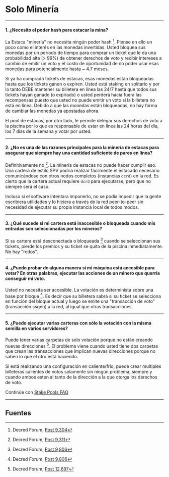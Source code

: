 # <i class="fa fa-male"></i> Solo Minería

---

#### 1. ¿Necesito el poder hash para estacar la mina?

La Estaca "minería" no necesita ningún poder hash [^ 9304]. Piense en ello un poco como el interés en las monedas invertidas. Usted bloquea sus monedas por un período de tiempo para comprar un ticket que le da una probabilidad alta (> 99%) de obtener derechos de voto y recibir intereses a cambio de emitir un voto y el costo de oportunidad de no poder usar esas monedas para potencialmente hasta ~ 4.7 meses.

Si ya ha comprado tickets de estacas, esas monedas están bloqueadas hasta que los tickets ganen o expiren. Usted está staking en solitario y por lo tanto DEBE mantener su billetera en línea las 24/7 hasta que todos sus tickets hayan ganado (o expirado) o usted perderá hacia fuera las recompensas puesto que usted no puede emitir un voto si la billetera no está en línea. Debido a que las monedas están bloqueadas, no hay forma de cambiar las monedas ya apostadas ahora.

El pool de estacas, por otro lado, le permite delegar sus derechos de voto a la piscina por lo que es responsable de estar en línea las 24 horas del día, los 7 días de la semana y votar por usted.

---

#### 2. ¿No es una de las razones principales para la minería de estacas para asegurar que siempre hay una cantidad suficiente de pares en línea?

Definitivamente no [^ 9311]. La minería de estacas no puede hacer cumplir eso. Una cartera de estilo SPV podría realizar fácilmente el estacado necesario comunicándose con otros nodos completos (instancias `dcrd`) en la red. Es cierto que la cartera actual requiere `dcrd` para ejecutarse, pero que no siempre será el caso.

Incluso si el software intentara imponerlo, no se podía impedir que la gente escribiera utilidades y lo hiciera a través de la red peer-to-peer sin necesidad de ejecutar su propia instancia local de todos modos.

---

#### 3. ¿Qué sucede si mi cartera está inaccesible o bloqueada cuando mis entradas son seleccionadas por los mineros?

Si su cartera está desconectada o bloqueada [^ 9806] cuando se seleccionan sus tickets, pierde los premios y su ticket se quita de la piscina inmediatamente. No hay "redos".

---

#### 4. ¿Puedo probar de alguna manera si mi máquina está accesible para votar? En otras palabras, ejecutar las acciones de un minero que querría conseguir mi voto.

Usted no necesita ser accesible. La votación es determinista sobre una base por bloque [^ 9806]. Es decir que su billetera sabrá si su ticket se selecciona en función del bloque actual y luego se emite una "transacción de voto" (transacción ssgen) a la red, al igual que otras transacciones.

---

#### 5. ¿Puedo ejecutar varias carteras con sólo la votación con la misma semilla en varios servidores?

Puede tener varias carpetas de solo votación porque no están creando nuevas direcciones [^ 12697]. El problema viene cuando usted tiene dos carpetas que crean las transacciones que implican nuevas direcciones porque no saben lo que el otro está haciendo.

Si está realizando una configuración en caliente/frío, puede crear multiples billeteras calientes de votos solamente sin ningún problema, siempre y cuando ambos estén al tanto de la dirección a la que otorga los derechos de voto.

Continúe con [Stake Pools FAQ](/faq/proof-of-stake/stake-pools.md)

---

## <i class="fa fa-book"></i> Fuentes

[^9304]: Decred Forum, [Post 9,304](https://forum.decred.org/threads/626/page-2#post-9304)
[^9311]: Decred Forum, [Post 9,311](https://forum.decred.org/threads/582/page-2#post-9311)
[^9806]: Decred Forum, [Post 9,806](https://forum.decred.org/threads/180/page-6#post-9806)
[^12697]: Decred Forum, [Post 12,697](https://forum.decred.org/threads/1127/#post-12697)
